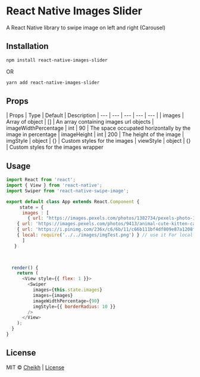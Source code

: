 # React Native Images Slider

A React Native library to swipe image on left and right (Carousel)

## Installation

```bash
npm install react-native-images-slider
```
OR

```bash
yarn add react-native-images-slider
```




## Props


| Props | Type | Default | Description 
| --- | --- | --- | --- | --- |
| images | Array of object | [] | An array containing images url objects
| imageWidthPercentage | int | 90 | The space occupated horizontally by the image in percentage
| imageHeight | int | 200 | The height of the image
| imgStyle | object | {} | Custom styles for the images
| viewStyle | object | {} | Custom styles for the images wrapper

## Usage

```javaScript
import React from 'react';
import { View } from 'react-native';
import Swiper from 'react-native-swipe-image';

export default class App extends React.Component {
     state = {
      images : [
        { url: "https://images.pexels.com/photos/1382734/pexels-photo-1382734.jpeg?auto=compress&cs=tinysrgb&dpr=1&w=500" },
    { url: 'https://images.pexels.com/photos/9413/animal-cute-kitten-cat.jpg?cs=srgb&dl=adorable-animal-cat-9413.jpg&fm=jpg' },
    { url: 'https://i.pinimg.com/236x/c6/6b/11/c66b111bf4df809e87a1208f75d2788b.jpg' },
    { local: require('../../images/imgTest.png') } // use it For local images
      ]
   }

  

  render() {
    return (
      <View style={{ flex: 1 }}>
        <Swiper
          images={this.state.images}
          images={images}
          imageWidthPercentage={90}
          imgStyle={{ borderRadius: 10 }}
        />
      </View>
    );
  }
}
```
## License
MIT © [Cheikh](https://github.com/kheuch2018/react-native-images-slider) |
[License](https://choosealicense.com/licenses/mit/) 
